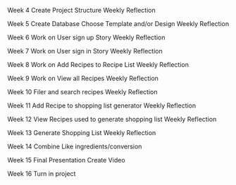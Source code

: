 Week 4
Create Project Structure
Weekly Reflection

Week 5
Create Database
Choose Template and/or Design 
Weekly Reflection

Week 6
Work on User sign up Story
Weekly Reflection

Week 7
Work on User sign in Story
Weekly Reflection

Week 8 
Work on Add Recipes to Recipe List
Weekly Reflection

Week 9
Work on View all Recipes
Weekly Reflection

Week 10
Filer and search recipes
Weekly Reflection

Week 11
Add Recipe to shopping list generator
Weekly Reflection

Week 12
View Recipes used to generate shopping list
Weekly Reflection

Week 13
Generate Shopping List
Weekly Reflection

Week 14 
Combine Like ingredients/conversion

Week 15 
Final Presentation
Create Video

Week 16
Turn in project








